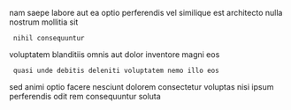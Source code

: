 <!--
title: Multi-channelled dedicated Graphical User Interface
author: Meaghan
date: 2015-03-24-0431
link: 2015-03-24-0431-multi-channelled-dedicated-graphical-user-interface
tags: [NPM,digest,beards]
-->

nam saepe 
labore   aut ea  optio  perferendis
vel similique est   architecto 
nulla nostrum mollitia  sit  
 	 nihil consequuntur 
 voluptatem blanditiis
omnis aut dolor  inventore magni eos
 	 quasi unde debitis deleniti voluptatem nemo illo eos
sed animi optio facere nesciunt dolorem consectetur voluptas nisi
ipsum perferendis odit rem consequuntur soluta